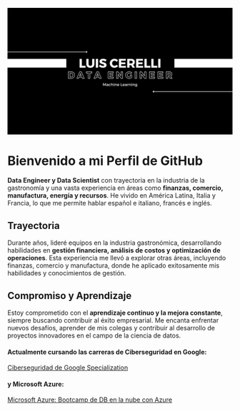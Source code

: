 ![Proyecto de HTML y CSS](LCDE.png)

# Bienvenido a mi Perfil de GitHub

**Data Engineer y Data Scientist** con trayectoria en la industria de la gastronomía y una vasta experiencia en áreas como **finanzas, comercio, manufactura, energía y recursos**. He vivido en América Latina, Italia y Francia, lo que me permite hablar español e italiano, francés e inglés.

## Trayectoria

Durante años, lideré equipos en la industria gastronómica, desarrollando habilidades en **gestión financiera, análisis de costos y optimización de operaciones**. Esta experiencia me llevó a explorar otras áreas, incluyendo finanzas, comercio y manufactura, donde he aplicado exitosamente mis habilidades y conocimientos de gestión.

## Compromiso y Aprendizaje

Estoy comprometido con el **aprendizaje continuo y la mejora constante**, siempre buscando contribuir al éxito empresarial. Me encanta enfrentar nuevos desafíos, aprender de mis colegas y contribuir al desarrollo de proyectos innovadores en el campo de la ciencia de datos.

#### Actualmente cursando las carreras de Ciberseguridad en Google: 
[Ciberseguridad de Google Specialization](https://www.coursera.org/learn/conexion-y-proteccion-redes-y-seguridad-de-redes/home/info)

#### y Microsoft Azure: 

[Microsoft Azure: Bootcamp de DB en la nube con Azure](https://codigofacilito.com/bootcamps/dp-900/dashboard)



